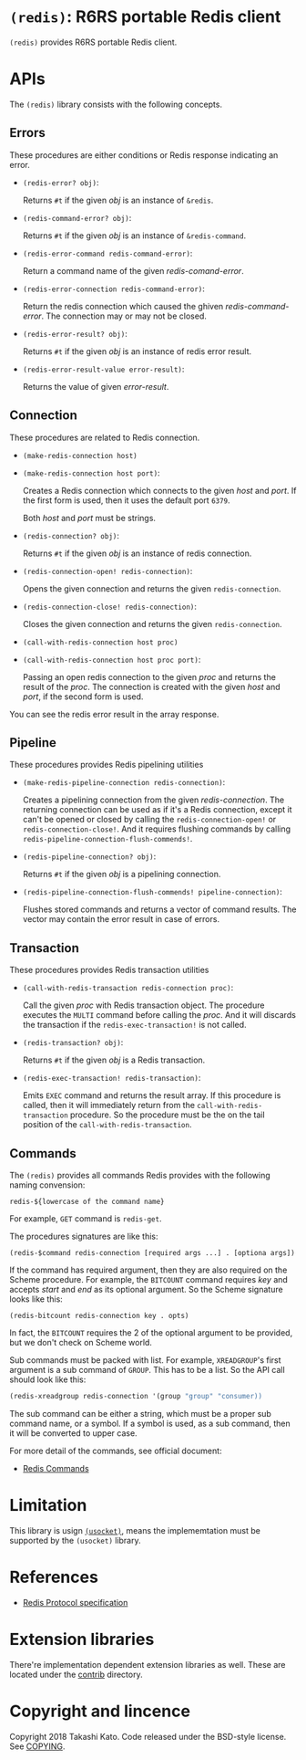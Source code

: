 `(redis)`: R6RS portable Redis client
=====================================

`(redis)` provides R6RS portable Redis client.

APIs
====

The `(redis)` library consists with the following concepts.

Errors
------

These procedures are either conditions or Redis response indicating
an error.

- `(redis-error? obj)`:

  Returns `#t` if the given *obj* is an instance of `&redis`.


- `(redis-command-error? obj)`:

  Returns `#t` if the given *obj* is an instance of `&redis-command`.


- `(redis-error-command redis-command-error)`:

  Return a command name of the given *redis-comand-error*.


- `(redis-error-connection redis-command-error)`:

  Return the redis connection which caused the ghiven *redis-command-error*.
  The connection may or may not be closed.


- `(redis-error-result? obj)`:

  Returns `#t` if the given *obj* is an instance of redis error result.


- `(redis-error-result-value error-result)`:

  Returns the value of given *error-result*.

Connection
----------

These procedures are related to Redis connection.

- `(make-redis-connection host)`
- `(make-redis-connection host port)`:

  Creates a Redis connection which connects to the given *host* and *port*. If
  the first form is used, then it uses the default port `6379`.
  
  Both *host* and *port* must be strings.


- `(redis-connection? obj)`:

  Returns `#t` if the given *obj* is an instance of redis connection.


- `(redis-connection-open! redis-connection)`:

  Opens the given connection and returns the given `redis-connection`.


- `(redis-connection-close! redis-connection)`:

  Closes the given connection and returns the given `redis-connection`.


- `(call-with-redis-connection host proc)`
- `(call-with-redis-connection host proc port)`:

  Passing an open redis connection to the given *proc* and returns
  the result of the *proc*. The connection is created with the given
  *host* and *port*, if the second form is used.

You can see the redis error result in the array response.

Pipeline
--------

These procedures provides Redis pipelining utilities

- `(make-redis-pipeline-connection redis-connection)`:

  Creates a pipelining connection from the given *redis-connection*.
  The returning connection can be used as if it's a Redis connection,
  except it can't be opened or closed by calling the
  `redis-connection-open!` or `redis-connection-close!`. And it requires
  flushing commands by calling `redis-pipeline-connection-flush-commends!`.


- `(redis-pipeline-connection? obj)`:

  Returns `#t` if the given *obj* is a pipelining connection.


- `(redis-pipeline-connection-flush-commends! pipeline-connection)`:

  Flushes stored commands and returns a vector of command results.
  The vector may contain the error result in case of errors.

Transaction
-----------

These procedures provides Redis transaction utilities

- `(call-with-redis-transaction redis-connection proc)`:

  Call the given *proc* with Redis transaction object.
  The procedure executes the `MULTI` command before calling the *proc*. And
  it will discards the transaction if the `redis-exec-transaction!` is not
  called.


- `(redis-transaction? obj)`:

  Returns `#t` if the given *obj* is a Redis transaction.


- `(redis-exec-transaction! redis-transaction)`:

  Emits `EXEC` command and returns the result array.
  If this procedure is called, then it will immediately return from the
  `call-with-redis-transaction` procedure. So the procedure must be the
  on the tail position of the `call-with-redis-transaction`.

Commands
--------

The `(redis)` provides all commands Redis provides with the following 
naming convension:

`redis-${lowercase of the command name}`

For example, `GET` command is `redis-get`.

The procedures signatures are like this:

`(redis-$command redis-connection [required args ...] . [optiona args])`

If the command has required argument, then they are also required on the
Scheme procedure. For example, the `BITCOUNT` command requires *key* and
accepts *start* and *end* as its optional argument. So the Scheme signature
looks like this:

`(redis-bitcount redis-connection key . opts)`

In fact, the `BITCOUNT` requires the 2 of the optional argument to be 
provided, but we don't check on Scheme world.

Sub commands must be packed with list. For example, `XREADGROUP`'s first
argument is a sub command of `GROUP`. This has to be a list. So the
API call should look like this:

```scheme
(redis-xreadgroup redis-connection '(group "group" "consumer))
```

The sub command can be either a string, which must be a proper sub command
name, or a symbol. If a symbol is used, as a sub command, then it will be
converted to upper case.

For more detail of the commands, see official document:

- [Redis Commands](https://redis.io/commands)


Limitation
==========

This library is usign [`(usocket)`](https://github.com/ktakashi/r6rs-usocket),
means the implememtation must be supported by the `(usocket)` library.

References
==========

- [Redis Protocol specification](https://redis.io/topics/protocol)

Extension libraries
===================

There're implementation dependent extension libraries as well. 
These are located under the [contrib](contrib) directory.

Copyright and lincence
======================

Copyright 2018 Takashi Kato. Code released under the BSD-style
license. See [COPYING](COPYING).
